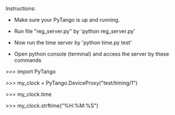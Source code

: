 Instructions:

- Make sure your PyTango is up and running.

- Run file "reg_server.py" by 'python reg_server.py'

- Now run the time server by 'python time.py test'

- Open python console (terminal) and access the server by these commands

&gt;&gt;&gt; import PyTango

&gt;&gt;&gt; my_clock = PyTango.DeviceProxy("test/timing/1")

&gt;&gt;&gt; my_clock.time

&gt;&gt;&gt; my_clock.strftime("%H:%M:%S")